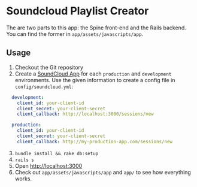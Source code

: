 # Soundcloud Playlist Creator

The are two parts to this app: the Spine front-end and the Rails backend. You can find the former in `app/assets/javascripts/app`.

## Usage

1. Checkout the Git repository
2. Create a [SoundCloud App](http://soundcloud.com/you/apps) for each `production` and `development` environments. Use the given information to create a config file in `config/soundcloud.yml`:
  ``` yaml
    development:
      client_id: your-client-id
      client_secret: your-client-secret
      client_callback: http://localhost:3000/sessions/new

    production:
      client_id: your-client-id
      client_secret: your-client-secret
      client_callback: http://my-production-app.com/sessions/new
  ```
3. `bundle install && rake db:setup`
4. `rails s`
5. Open [http://localhost:3000](http://localhost:3000)
6. Check out `app/assets/javascripts/app` and `app/` to see how everything works.
